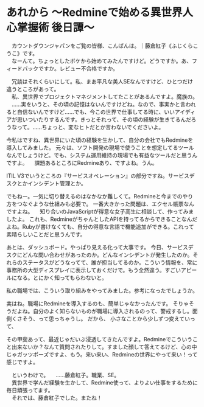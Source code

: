 # あれから 〜Redmineで始める異世界人心掌握術 後日譚〜

　カウントダウンジャパンをご覧の皆様、こんばんは。｜藤倉紅子《ふじくらこうこ》です。  
　なーんて。ちょっとしたボケから始めてみたんですけど。どうですか。あ、フィードバックですか。レビュー不合格ですか。  

　冗談はそれくらいにして。私、まあ平凡な美人SEなんですけど、ひとつだけ違うところがあって。  
　私、異世界でプロジェクトマネジメントしてたことがあるんですよ。魔族の。  
　……実をいうと、その頃の記憶はないんですけどね。なので、事実かと言われると自信ないんですけど……でも、今この世界で仕事してる時に、いいアイディアが思いついたりするんです。きっとそれって、その頃の経験が生きてるんだろうなって。……ちょっと、変なヒトだとか言わないでくださいよ。


今私はですね、異世界にいた頃の経験を生かして、自分の会社でもRedmineを導入してみました。
元々は、ソフト開発の現場で使うことを想定してるツールなんでしょうけど。でも、システム運用維持の現場でも有益なツールだと思うんですよ。
　課題あるところにRedmineあり、ですよね。うん。

ITIL V3でいうところの『サービスオペレーション』の部分ですね。サービスデスクとかインシデント管理とか。

でもねー。一気に切り替えるのはなかなか難しくて。Redmineと今までのやり方をつなぐような仕組みも必要で。
一番大きかった問題は、エクセル帳票なんですよね。
　知り合いのJavaScriptが得意な女子高生に相談して、作ってみましたよ。
これも、RedmineがちゃんとしたAPIを持ってるからできることなんだよね。Rubyが書けなくても、自分の得意な言語で機能追加ができる。これって素晴らしいことだと思うんです。

あとは、ダッシュボード。やっぱり見える化って大事です。
今日、サービスデスクにどんな問い合わせがあったのか。どんなインシデントが発生したのか。それらのステータスがどうなってて、誰が担当してるのか。こういう情報を、常に事務所の大型ディスプレイに表示しておくだけで。もう全然違う。すごいアピールになる。とにかく知ってもらわないと。

私の職場では、こういう取り組みをやってみました。参考になったでしょうか。

実はね。職場にRedmineを導入するのも、簡単じゃなかったんです。
そりゃそうだよね。自分のよく知らないものが職場に導入されるのって、警戒するし。面倒くさそう、って思っちゃうし。
だから、
小さなことから少しずつ変えていって、

その甲斐あって、最近じゃだいぶ浸透してきたんですよ。Redmineでこういうこと出来ないか？なんて質問されたりして。すました顔して答えてるけど、心の中じゃガッツポーズですよ、もう。来い来い、Redmineの世界にやって来い！って感じですよ。


　というわけで。
　……藤倉紅子。職業、SE。  
　異世界で学んだ経験を生かして、Redmine使って、よりよい仕事をするために毎日頑張ってます。  
　それでは、藤倉紅子でした。またね！